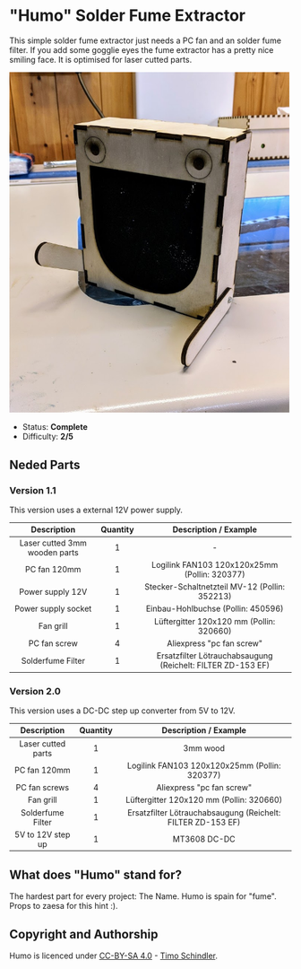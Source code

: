 # "Humo" Solder Fume Extractor

This simple solder fume extractor just needs a PC fan and an solder fume filter. If you add some gogglie eyes the fume extractor has a pretty nice smiling face. It is optimised for laser cutted parts.

<img src="manual/images/thumbnail.jpg" width=500px alt="Humo is happy">

- Status: **Complete**
- Difficulty: **2/5**

## Neded Parts

### Version 1.1
This version uses a external 12V power supply.

|          Description          | Quantity |                    Description / Example                    |
|:-----------------------------:|:--------:|:-----------------------------------------------------------:|
| Laser cutted 3mm wooden parts | 1        | -                                                           |
| PC fan 120mm                  | 1        | Logilink FAN103 120x120x25mm (Pollin: 320377)               |
| Power supply 12V              | 1        | Stecker-Schaltnetzteil MV-12 (Pollin: 352213)               |
| Power supply socket           | 1        | Einbau-Hohlbuchse (Pollin: 450596)                          |
| Fan grill                     | 1        | Lüftergitter 120x120 mm (Pollin: 320660)                    |
| PC fan screw                  | 4        | Aliexpress "pc fan screw"                                   |
| Solderfume Filter             | 1        | Ersatzfilter Lötrauchabsaugung (Reichelt: FILTER ZD-153 EF) |

### Version 2.0
This version uses a DC-DC step up converter from 5V to 12V.

|     Description    | Quantity |                    Description / Example                    |
|:------------------:|:--------:|:-----------------------------------------------------------:|
| Laser cutted parts | 1        | 3mm wood                                                    |
| PC fan 120mm       | 1        | Logilink FAN103 120x120x25mm (Pollin: 320377)               |
| PC fan screws      | 4        | Aliexpress "pc fan screw"                                   |
| Fan grill          | 1        | Lüftergitter 120x120 mm (Pollin: 320660)                    |
| Solderfume Filter  | 1        | Ersatzfilter Lötrauchabsaugung (Reichelt: FILTER ZD-153 EF) |
| 5V to 12V step up  | 1        | MT3608 DC-DC                                                |

## What does "Humo" stand for?
The hardest part for every project: The Name. Humo is spain for "fume". Props to zaesa for this hint :).

## Copyright and Authorship
Humo is licenced under [CC-BY-SA 4.0](https://creativecommons.org/licenses/by-sa/4.0/) - [Timo Schindler](https://www.timoschindler.de).
